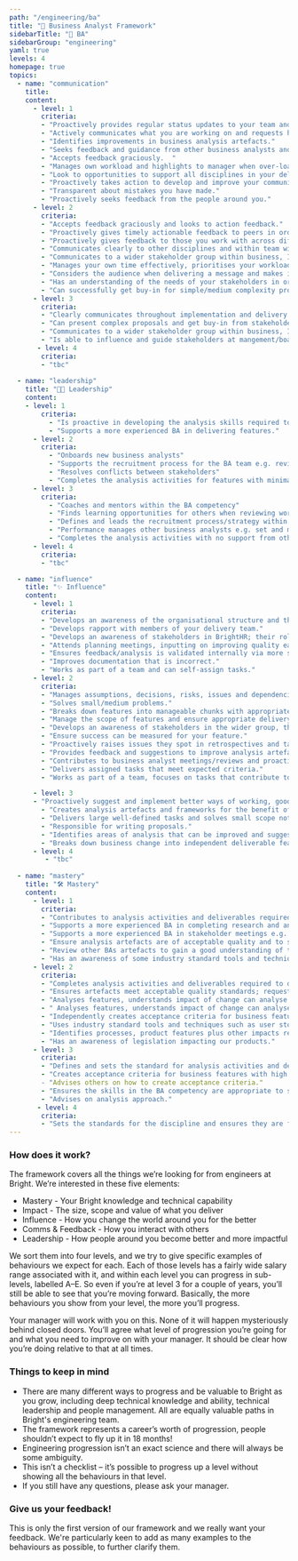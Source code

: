 ```yaml
---
path: "/engineering/ba"
title: "💼 Business Analyst Framework"
sidebarTitle: "💼 BA"
sidebarGroup: "engineering"
yaml: true
levels: 4
homepage: true
topics:
  - name: "communication"
    title:
    content:
      - level: 1
        criteria:
        - "Proactively provides regular status updates to your team and discipline."
        - "Actively communicates what you are working on and requests help when required. "
        - "Identifies improvements in business analysis artefacts."
        - "Seeks feedback and guidance from other business analysts and colleagues."
        - "Accepts feedback graciously.  "
        - "Manages own workload and highlights to manager when over-loaded or not enough to do."
        - "Look to opportunities to support all disciplines in your delivery team to gain an understanding of what they do."
        - "Proactively takes action to develop and improve your communication skills and understand how to approach different audiences."
        - "Transparent about mistakes you have made."
        - "Proactively seeks feedback from the people around you."
      - level: 2
        criteria:
        - "Accepts feedback graciously and looks to action feedback."
        - "Proactively gives timely actionable feedback to peers in order to improve the quality of analysis deliverables as well as support for soft skills such as stakeholder management."
        - "Proactively gives feedback to those you work with across different disciplines e.g. UX, QA."
        - "Communicates clearly to other disciplines and within team with little need for clarification."
        - "Communicates to a wider stakeholder group within business, IT and operational teams in BrightHR at peer level."
        - "Manages your own time effectively, prioritises your workload well, on time for meetings, aware when blocking others and unblocks."
        - "Considers the audience when delivering a message and makes it appropriate and relevant."
        - "Has an understanding of the needs of your stakeholders in order to support your engagement with them."
        - "Can successfully get buy-in for simple/medium complexity proposals."
      - level: 3
        criteria: 
        - "Clearly communicates throughout implementation and delivery of solutions."
        - "Can present complex proposals and get buy-in from stakeholders."
        - "Communicates to a wider stakeholder group within business, IT and operational teams in BrightHR at management/board level."
        - "Is able to influence and guide stakeholders at mangement/board level. "
       - level: 4
        criteria:
        - "tbc"
 
  - name: "leadership"
    title: "👩‍💼 Leadership"
    content:
    - level: 1
        criteria:
          - "Is proactive in developing the analysis skills required to progress and become more independent in the role." 
          - "Supports a more experienced BA in delivering features."
      - level: 2
        criteria:
          - "Onboards new business analysts"
          - "Supports the recruitment process for the BA team e.g. reviewing CVs, attending interviews, feedback on candidates"
          - "Resolves conflicts between stakeholders" 
          - "Completes the analysis activities for features with minimal support from other BAs."
      - level: 3
        criteria:
          - "Coaches and mentors within the BA competency"
          - "Finds learning opportunities for others when reviewing work and follows up"
          - "Defines and leads the recruitment process/strategy within the BA competency"
          - "Performance manages other business analysts e.g. set and monitor objectives, contibutes to reviews"
          - "Completes the analysis activities with no support from other BAs."
      - level: 4
        criteria:
        - "tbc"

  - name: "influence"
    title: "✨ Influence"
    content:
      - level: 1
        criteria:
        - "Develops an awareness of the organisational structure and the needs of different part of the business."
        - "Develops rapport with members of your delivery team."
        - "Develops an awareness of stakeholders in BrightHR; their role and influence in the organisation."
        - "Attends planning meetings, inputting on improving quality early on and can identify simple risks."
        - "Ensures feedback/analysis is validated internally via more senior colleague or own research before discussing with or presenting to a wider audience."
        - "Improves documentation that is incorrect."
        - "Works as part of a team and can self-assign tasks."
      - level: 2
        criteria:
        - "Manages assumptions, decisions, risks, issues and dependencies for your feature."
        - "Solves small/medium problems."
        - "Breaks down features into manageable chunks with appropriate measurable acceptance criteria."
        - "Manage the scope of features and ensure appropriate delivery metrics are available."
        - "Develops an awareness of stakeholders in the wider group, their role and the business domain they operate in."
        - "Ensure success can be measured for your feature."
        - "Proactively raises issues they spot in retrospectives and take ownership of actions."
        - "Provides feedback and suggestions to improve analysis artefacts."
        - "Contributes to business analyst meetings/reviews and proactively suggests topics for discussion."
        - "Delivers assigned tasks that meet expected criteria."
        - "Works as part of a team, focuses on tasks that contribute to team goals."

      - level: 3
      - "Proactively suggest and implement better ways of working, good practice and encourage continuous improvement in the team."
        - "Creates analysis artefacts and frameworks for the benefit of all analysts."
        - "Delivers large well-defined tasks and solves small scope not-well-defined problems."
        - "Responsible for writing proposals."
        - "Identifies areas of analysis that can be improved and suggests improvements."
        - "Breaks down business change into independent deliverable features that give value, can be estimated and appropriately sized."
      - level: 4
         - "tbc"
  
  - name: "mastery"
    title: "🛠️ Mastery"
    content:
      - level: 1
        criteria:
        - "Contributes to analysis activities and deliverables required to deliver change for a product or process."
        - "Supports a more experienced BA in completing research and analysis to help address a particular problem or business need."
        - "Supports a more experienced BA in stakeholder meetings e.g. taking meeting notes or volunteering for tasks/actions."
        - "Ensure analysis artefacts are of acceptable quality and to standards used by the team; request peer reviews, validate with other team members e.g. acceptance criteria for user stories."
        - "Review other BAs artefacts to gain a good understanding of the needs of your role."
        - "Has an awareness of some industry standard tools and techniques such as user stories, acceptance criteria, business and IT process mapping/swimlanes, data modelling, workshops, interviews."
      - level: 2
        criteria:
        - "Completes analysis activities and deliverables required to deliver change for a product or process autonomously."   
        - "Ensures artefacts meet acceptable quality standards; request peer review/3 amigos"
        - "Analyses features, understands impact of change can analyse what areas will be affected by a change."
        - " Analyses features, understands impact of change can analyse what areas will be affected by a change."
        - "Independently creates acceptance criteria for business features with high customer visibility and medium business risk."
        - "Uses industry standard tools and techniques such as user stories, business and IT process mapping/swimlanes, data modelling, workshops, interviews"
        - "Identifies processes, product features plus other impacts required to deliver recommendations."
        - "Has an awareness of legislation impacting our products."
      - level: 3
        criteria:
        - "Defines and sets the standard for analysis activities and deliverables."          
        - "Creates acceptance criteria for business features with high customer visibility and high business risk. 
        - "Advises others on how to create acceptance criteria."
        - "Ensures the skills in the BA competency are appropriate to satisfy the needs of the organisation."
        - "Advises on analysis approach."  
       - level: 4
        criteria:
        - "Sets the standards for the discipline and ensures they are followed."  
---
```


### How does it work?
The framework covers all the things we’re looking for from engineers at Bright. We’re interested in these five elements:
- Mastery - Your Bright knowledge and technical capability
- Impact - The size, scope and value of what you deliver
- Influence - How you change the world around you for the better
- Comms & Feedback - How you interact with others
- Leadership - How people around you become better and more impactful

We sort them into four levels, and we try to give specific examples of behaviours we expect for each. Each of those levels has a fairly wide salary range associated with it, and within each level you can progress in sub-levels, labelled A–E. So even if you’re at level 3 for a couple of years, you’ll still be able to see that you’re moving forward. Basically, the more behaviours you show from your level, the more you’ll progress.

Your manager will work with you on this. None of it will happen mysteriously behind closed doors. You’ll agree what level of progression you’re going for and what you need to improve on with your manager. It should be clear how you’re doing relative to that at all times.

### Things to keep in mind
- There are many different ways to progress and be valuable to Bright as you grow, including deep technical knowledge and ability, technical leadership and people management. All are equally valuable paths in Bright's engineering team.
- The framework represents a career’s worth of progression, people shouldn’t expect to fly up it in 18 months!
- Engineering progression isn’t an exact science and there will always be some ambiguity.
- This isn’t a checklist – it’s possible to progress up a level without showing all the behaviours in that level.
- If you still have any questions, please ask your manager.

### Give us your feedback!
This is only the first version of our framework and we really want your feedback.
We're particularly keen to add as many examples to the behaviours as possible, to further clarify them.